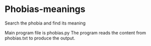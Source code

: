 # Phobias-meanings
Search the phobia and find its meaning

Main program file is phobias.py
The program reads the content from phobias.txt to produce the output.
